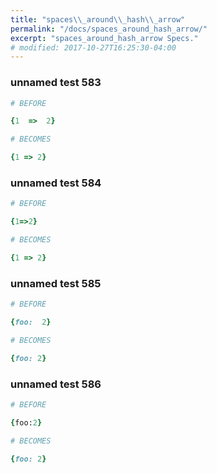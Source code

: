 ```yaml
---
title: "spaces\\_around\\_hash\\_arrow"
permalink: "/docs/spaces_around_hash_arrow/"
excerpt: "spaces_around_hash_arrow Specs."
# modified: 2017-10-27T16:25:30-04:00
---
```

### unnamed test 583
```ruby
# BEFORE

{1  =>  2}

```
```ruby
# BECOMES

{1 => 2}

```
### unnamed test 584
```ruby
# BEFORE

{1=>2}

```
```ruby
# BECOMES

{1 => 2}

```
### unnamed test 585
```ruby
# BEFORE

{foo:  2}

```
```ruby
# BECOMES

{foo: 2}

```
### unnamed test 586
```ruby
# BEFORE

{foo:2}

```
```ruby
# BECOMES

{foo: 2}
```
